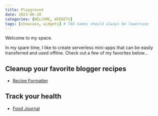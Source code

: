 ```yaml
---
title: Playground
date: 2023-06-28
categories: [WELCOME, WIDGETS]
tags: [showcase, widgets] # TAG names should always be lowercase
---
```


Welcome to my space.

In my spare time, I like to create serverless mini-apps that can be easily transferred and used offline. Check out a few of my favorites below...

## Cleanup your favorite blogger recipes

- [Recipe Formatter](/recipe.html)

## Track your health

- [Food Journal](/log.html)
